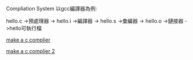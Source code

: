 Compliation System
以gcc編譯器為例:

hello.c ->預處理器 -> hello.i ->編譯器 -> hello.s ->彙編器 -> hello.o ->鏈接器 ->hello可執行檔



[make a c complier](https://lotabout.me/2015/write-a-C-interpreter-0/)

[make a c complier 2](https://compilers.iecc.com/crenshaw/)